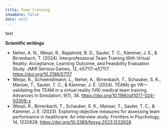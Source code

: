 ```yaml
---
title: Team training
showDate: false
date: null
---
```


text

<!--more-->

**Scientific writings**

- Neher, A. N., Wespi, R., Rapphold, B. D., Sauter, T. C., Kämmer, J. E., & Birrenbach, T. (2024). Interprofessional Team Training With Virtual Reality: Acceptance, Learning Outcome, and Feasibility Evaluation Study. JMIR Serious Games, 12, e57117–e57117. https://doi.org/10.2196/57117
- Wespi, R., Schwendimann, L., Neher, A., Birrenbach, T., Schauber, S. K., Manser, T., Sauter, T. C., & Kämmer, J. E. (2024). TEAMs go VR—validating the TEAM in a virtual reality (VR) medical team training. Advances in Simulation, 9(1), 38. https://doi.org/10.1186/s41077-024-00309-z
- Wespi, R., Birrenbach, T., Schauber, S. K., Manser, T., Sauter, T. C., & Kämmer, J. E. (2023). Exploring objective measures for assessing team performance in healthcare: An interview study. Frontiers in Psychology, 14, 1232628. https://doi.org/10.3389/fpsyg.2023.1232628

